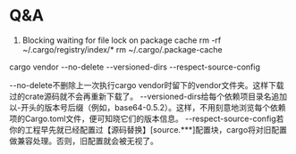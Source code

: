 # Q&A
1. Blocking waiting for file lock on package cache
rm -rf ~/.cargo/registry/index/* 
rm ~/.cargo/.package-cache



cargo vendor --no-delete --versioned-dirs --respect-source-config

--no-delete不删除上一次执行cargo vendor时留下的vendor文件夹。这样下载过的crate源码就不会再重新下载了。
--versioned-dirs给每个依赖项目录名追加以-开头的版本号后缀（例如，base64-0.5.2）。这样，不用刻意地浏览每个依赖项的Cargo.toml文件，便可知晓它们的版本信息。
--respect-source-config若你的工程早先就已经配置过【源码替换】[source.***]配置块，cargo将对旧配置做兼容处理。否则，旧配置就会被无视了。